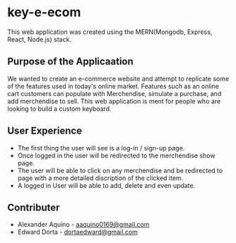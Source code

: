 # key-e-ecom

This web application was created using the MERN(Mongodb, Express, React, Node.js) stack.

## Purpose of the Applicaation
We wanted to create an e-commerce website and attempt to replicate some of the features used in today's online market. Features such as an online cart customers can populate with Merchendise, simulate a purchase, and add merchendise to sell. This web application is ment for people who are looking to build a custom keyboard.

## User Experience
* The first thing the user will see is a log-in / sign-up page.
* Once logged in the user will be redirected to the merchendise show page.
* The user will be able to click on any merchendise and be redirected to page with a more detailed discription of the clicked item.
* A logged in User will be able to add, delete and even update.

## Contributer
* Alexander Aquino - aaquino0169@gmail.com
* Edward Dorta - dortaedward@gmail.com
